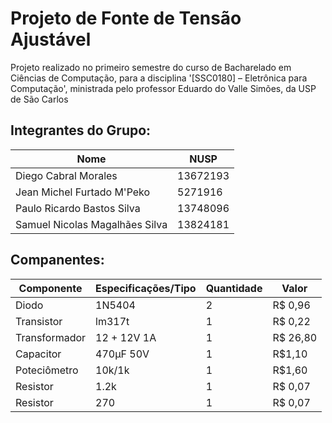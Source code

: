 # Projeto de Fonte de Tensão Ajustável
 Projeto realizado no primeiro semestre do curso de Bacharelado em Ciências de Computação, para a disciplina '[SSC0180] – Eletrônica para Computação', ministrada pelo professor Eduardo do Valle Simões, da USP de São Carlos
## Integrantes do Grupo:
| Nome | NUSP |
|------|------|
| Diego Cabral Morales | 13672193 |
| Jean Michel Furtado M'Peko | 5271916 |
| Paulo Ricardo Bastos Silva | 13748096 |
| Samuel Nicolas Magalhães Silva | 13824181 |
## Companentes:
| Componente | Especificações/Tipo | Quantidade | Valor |
|------------|---------------------|------------|-------|
| Diodo | 1N5404 | 2 | R$ 0,96 |
| Transistor | lm317t | 1 | R$ 0,22 |
| Transformador | 12 + 12V 1A | 1 | R$ 26,80 |
| Capacitor | 470µF 50V | 1 | R$1,10 |
| Poteciômetro | 10k/1k | 1 | R$1,60 |
| Resistor | 1.2k | 1 | R$ 0,07 |
| Resistor | 270 | 1 | R$ 0,07 |
